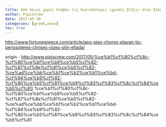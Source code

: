 ```yaml
---
title: Από ποιες χώρες έλαβαν τις περισσότερες «χρυσές βίζες» στην Ελλάδα
author: PipisCrew
date: 2017-05-30
categories: [greek,news]
toc: true
---
```


http://www.fortunegreece.com/article/apo-pies-chores-elavan-tis-perissoteres-chrises-vizes-stin-ellada/

origin - http://www.pipiscrew.com/2017/05/%ce%b1%cf%80%cf%8c-%cf%80%ce%bf%ce%b9%ce%b5%cf%82-%cf%87%cf%8e%cf%81%ce%b5%cf%82-%ce%ad%ce%bb%ce%b1%ce%b2%ce%b1%ce%bd-%cf%84%ce%b9%cf%82-%cf%80%ce%b5%cf%81%ce%b9%cf%83%cf%83%cf%8c%cf%84%ce%b5%cf%81/ %ce%b1%cf%80%cf%8c-%cf%80%ce%bf%ce%b9%ce%b5%cf%82-%cf%87%cf%8e%cf%81%ce%b5%cf%82-%ce%ad%ce%bb%ce%b1%ce%b2%ce%b1%ce%bd-%cf%84%ce%b9%cf%82-%cf%80%ce%b5%cf%81%ce%b9%cf%83%cf%83%cf%8c%cf%84%ce%b5%cf%81